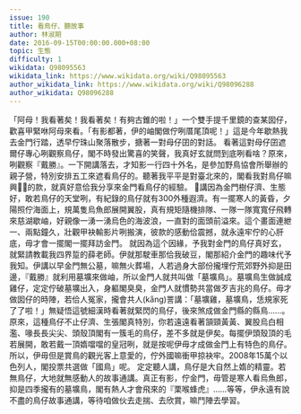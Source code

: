 ```yaml
---
issue: 190
title: 看鳥仔、聽故事
author: 林淑期
date: 2016-09-15T00:00:00.000+08:00
topic: 生態
difficulty: 1
wikidata: Q98095563
wikidata_link: https://www.wikidata.org/wiki/Q98095563
author_wikidata_link: https://www.wikidata.org/wiki/Q98096288
author_wikidata: Q98096288
---
```

「阿母！我看著矣！我看著矣！有夠古錐的啦！」一个雙手提千里鏡的查某囡仔，歡喜甲緊咻阿母來看。「有影都著，伊的岫閣做佇咧厝尾頂呢！」這是今年歇熱我去金門行踏，透早佇珠山聚落散步，搪著一對母仔囝的對話。
看著這對母仔囝遮爾仔專心咧觀察鳥仔，閣不時發出驚喜的笑聲，我真好玄就問到底咧看啥？原來，咧觀察『戴勝』。一下開講落去，才知影一行四十外名，是參加野鳥協會所舉辦的親子營，特別安排五工來遮看鳥仔的。聽著我平平是對臺北來的，閣看我對鳥仔嘛興𩑾𩑾的款，就真好意佮我分享來金門看鳥仔的經驗。
𪜶講因為金門樹仔濟、生態好，敢若鳥仔的天堂咧，有紀錄的鳥仔就有300外種遐濟。有一擺寒人的黃昏，夕陽照佇海面上，規萬隻烏魚郎展開翼股，真有規矩隨機排隊、一隊一隊寬寬仔飛轉來慈湖歇岫，好親像一湧一湧烏色的海波浪，一直對的面頭前溢來。這个畫面連紲一、兩點鐘久，壯觀甲袂輸影片咧搬演，彼款的感動佮震撼，就永遠牢佇的心肝底，毋才會一擺閣一擺拜訪金門。
就因為這个因緣，予我對金門的鳥仔真好玄，就緊請教載我四界踅的薛老師。伊就那駛車那佮我破豆，閣那紹介金門的趣味代予我知。伊講以早金門無公墓，嘛無火葬場，人若過身大部份攏埋佇荒郊野外抑是田邊，『戴勝』就利用墓壙來做岫，所以金門人就共叫做「墓壙鳥」。墓壙鳥生做誠成雞仔，定定佇破墓壙出入，身軀閣臭臭，金門人就慣勢共當做歹吉兆的鳥仔。毋才做囡仔的時陣，若佮人冤家，攏會共人(ka̋ng)詈講：「墓壙雞，墓壙鳥，恁規家死了了啦！」無疑悟這號細漢時看著就緊閃的鳥仔，後來煞成做金門縣的縣鳥……。
原來，這種鳥仔不止仔濟、生張閣真特別，你若遠遠看著頷頸黃黃、翼股烏白相濫、喙長長尖尖、頭殼頂閣有一簇毛的鳥仔，差不多就是伊矣。每擺伊頭殼頂的毛若展開，敢若戴一頂媠噹噹的皇冠咧，就是按呢伊毋才成做金門上有特色的鳥仔。所以，伊毋但是賞鳥的觀光客上意愛的，佇外國嘛衝甲掠袂牢。2008年15萬个以色列人，閣投票共選做「國鳥」呢。
定定聽人講，鳥仔是大自然上媠的精靈。若無鳥仔，大地就無感動人的故事通講。真正有影，佇金門，毋管是寒人看烏魚郎，抑是四季攏有的墓壙鳥，閣有熱人才會飛來的『栗喉蜂虎』……等等，伊永遠有說不盡的鳥仔故事通講，等待咱做伙去走揣、去欣賞，嘛鬥陣去學習。